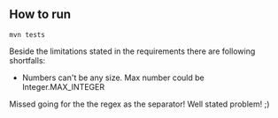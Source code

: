 ## How to run

`mvn tests`

Beside the limitations stated in the requirements there are following shortfalls:
- Numbers can't be any size. Max number could be Integer.MAX_INTEGER


Missed going for the the regex as the separator! Well stated problem! ;)
